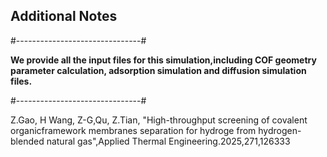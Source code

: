 ## Additional Notes

#-------------------------------#

**We provide all the input files for this simulation,including COF geometry parameter calculation, adsorption simulation and diffusion simulation files.**

#-------------------------------#

Z.Gao, H Wang, Z-G,Qu, Z.Tian, "High-throughput screening of covalent organicframework membranes separation for hydroge from hydrogen-blended natural gas",Applied Thermal Engineering.2025,271,126333
